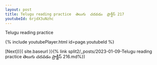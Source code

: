 ```yaml
---
layout: post
title: Telugu reading practice  తెలుగు  చదవడం  ప్రాక్టీస్ 217
youtubeId: 6rjdX3uNzhc
---
```

 
 
Telugu reading practice
 
 
 
 
 


{% include youtubePlayer.html id=page.youtubeId %}
 
[Next]({{ site.baseurl }}{% link  split2/_posts/2023-01-09-Telugu reading practice  తెలుగు  చదవడం  ప్రాక్టీస్ 216.md%})
 
